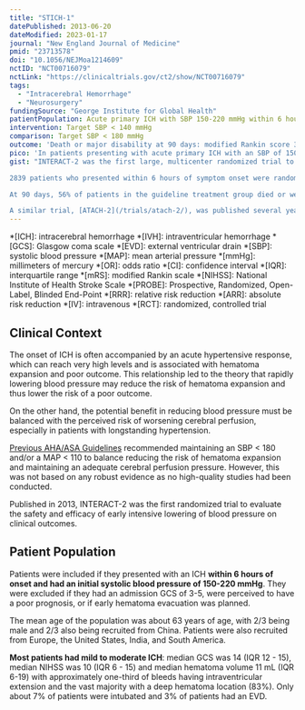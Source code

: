 ```yaml
---
title: "STICH-1"
datePublished: 2013-06-20
dateModified: 2023-01-17
journal: "New England Journal of Medicine"
pmid: "23713578"
doi: "10.1056/NEJMoa1214609"
nctID: "NCT00716079"
nctLink: "https://clinicaltrials.gov/ct2/show/NCT00716079"
tags:
  - "Intracerebral Hemorrhage"
  - "Neurosurgery"
fundingSource: "George Institute for Global Health"
patientPopulation: Acute primary ICH with SBP 150-220 mmHg within 6 hours of symptom onset
intervention: Target SBP < 140 mmHg
comparison: Target SBP < 180 mmHg
outcome: 'Death or major disability at 90 days: modified Rankin score 3-6'
pico: 'In patients presenting with acute primary ICH with an SBP of 150-220 mmHg within 6 hours of symptom onset, does intensive blood pressure lowering to a target of < 140 mmHg reduce the risk of death or major disability at 90 days as compared to a target SBP < 180 mmHg?'
gist: "INTERACT-2 was the first large, multicenter randomized trial to evaluate the effect of rapidly lowering blood pressure to a specific target in patients presenting with acute primary ICH.\n

‍2839 patients who presented within 6 hours of symptom onset were randomized to achieve a blood pressure target of < 180 mmHg (at the time, considered [guideline-based treatment](https://doi.org/10.1161/STROKEAHA.107.183689)) or < 140 mmHg (intensive blood pressure control).\n

At 90 days, 56% of patients in the guideline treatment group died or were severely disabled, compared to 52% of patients in the intensive treatment group (OR 0.87, 95% CI 0.75 - 1.01). The results of this trial suggest that **blood pressure lowering to a target of < 140 mmHg probably has a small effect in reducing death and major disability in patients presenting with ICH**.\n

A similar trial, [ATACH-2](/trials/atach-2/), was published several years later. While the trial failed to replicate the findings of INTERACT-2, [this may be due to differences in achieved blood pressure and duration of blood pressure control](/trials/interact-2/#final-thoughts)."
---
```


*[ICH]: intracerebral hemorrhage
*[IVH]: intraventricular hemorrhage
*[GCS]: Glasgow coma scale
*[EVD]: external ventricular drain
*[SBP]: systolic blood pressure
*[MAP]: mean arterial pressure
*[mmHg]: millimeters of mercury
*[OR]: odds ratio
*[CI]: confidence interval
*[IQR]: interquartile range
*[mRS]: modified Rankin scale
*[NIHSS]: National Institute of Health Stroke Scale
*[PROBE]: Prospective, Randomized, Open-Label, Blinded End-Point
*[RRR]: relative risk reduction
*[ARR]: absolute risk reduction
*[IV]: intravenous
*[RCT]: randomized, controlled trial

## Clinical Context

The onset of ICH is often accompanied by an acute hypertensive response, which can reach very high levels and is associated with hematoma expansion and poor outcome. This relationship led to the theory that rapidly lowering blood pressure may reduce the risk of hematoma expansion and thus lower the risk of a poor outcome.

On the other hand, the potential benefit in reducing blood pressure must be balanced with the perceived risk of worsening cerebral perfusion, especially in patients with longstanding hypertension.

[Previous AHA/ASA Guidelines](https://doi.org/10.1161/STROKEAHA.107.183689) recommended maintaining an SBP < 180 and/or a MAP < 110 to balance reducing the risk of hematoma expansion and maintaining an adequate cerebral perfusion pressure. However, this was not based on any robust evidence as no high-quality studies had been conducted.

Published in 2013, INTERACT-2 was the first randomized trial to evaluate the safety and efficacy of early intensive lowering of blood pressure on clinical outcomes.

## Patient Population

Patients were included if they presented with an ICH **within 6 hours of onset and had an initial systolic blood pressure of 150-220 mmHg**. They were excluded if they had an admission GCS of 3-5, were perceived to have a poor prognosis, or if early hematoma evacuation was planned.

The mean age of the population was about 63 years of age, with 2/3 being male and 2/3 also being recruited from China. Patients were also recruited from Europe, the United States, India, and South America.

**Most patients had mild to moderate ICH**: median GCS was 14 (IQR 12 - 15), median NIHSS was 10 (IQR 6 - 15) and median hematoma volume 11 mL (IQR 6-19) with approximately one-third of bleeds having intraventricular extension and the vast majority with a deep hematoma location (83%). Only about 7% of patients were intubated and 3% of patients had an EVD.
